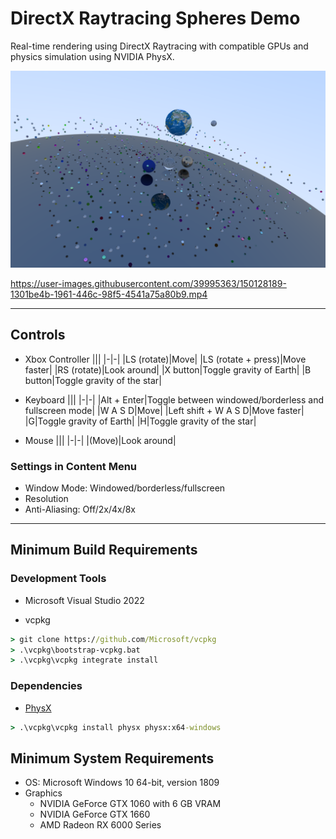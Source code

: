 # DirectX Raytracing Spheres Demo

Real-time rendering using DirectX Raytracing with compatible GPUs and physics simulation using NVIDIA PhysX.

![Raytracing Spheres](Screenshots/Raytracing-Spheres.png)

https://user-images.githubusercontent.com/39995363/150128189-1301be4b-1961-446c-98f5-4541a75a80b9.mp4

---

## Controls
- Xbox Controller
    |||
    |-|-|
    |LS (rotate)|Move|
    |LS (rotate + press)|Move faster|
    |RS (rotate)|Look around|
    |X button|Toggle gravity of Earth|
    |B button|Toggle gravity of the star|

- Keyboard
    |||
    |-|-|
    |Alt + Enter|Toggle between windowed/borderless and fullscreen mode|
    |W A S D|Move|
    |Left shift + W A S D|Move faster|
    |G|Toggle gravity of Earth|
    |H|Toggle gravity of the star|

- Mouse
    |||
    |-|-|
    |(Move)|Look around|

### Settings in Content Menu
- Window Mode: Windowed/borderless/fullscreen
- Resolution
- Anti-Aliasing: Off/2x/4x/8x

---

## Minimum Build Requirements
### Development Tools
- Microsoft Visual Studio 2022

- vcpkg
```cmd
> git clone https://github.com/Microsoft/vcpkg
> .\vcpkg\bootstrap-vcpkg.bat
> .\vcpkg\vcpkg integrate install
```

### Dependencies
- [PhysX](https://github.com/NVIDIAGameWorks/PhysX)
```cmd
> .\vcpkg\vcpkg install physx physx:x64-windows
```

## Minimum System Requirements
- OS: Microsoft Windows 10 64-bit, version 1809
- Graphics
    - NVIDIA GeForce GTX 1060 with 6 GB VRAM
    - NVIDIA GeForce GTX 1660
    - AMD Radeon RX 6000 Series
